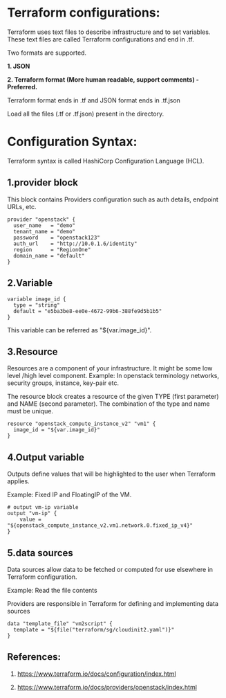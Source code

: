 Terraform configurations:
============================
Terraform uses text files to describe infrastructure and to set variables. These text files are called Terraform configurations and end in .tf.

Two formats are supported.

**1. JSON**

**2. Terraform format (More human readable, support comments) - Preferred.**

Terraform format ends in .tf and JSON format ends in .tf.json

Load all the files (.tf or .tf.json) present in the directory.


Configuration Syntax:
============================

Terraform syntax is called HashiCorp Configuration Language (HCL).

1.provider block
---------------------

This block contains Providers  configuration such as auth details, endpoint URLs, etc. 


```
provider "openstack" {
  user_name   = "demo"
  tenant_name = "demo"
  password    = "openstack123"
  auth_url    = "http://10.0.1.6/identity"
  region      = "RegionOne"
  domain_name = "default"
}

```

2.Variable
---------------------

```
variable image_id {
  type = "string"
  default = "e5ba3be8-ee0e-4672-99b6-388fe9d5b1b5"
}
```

This variable can be referred as "${var.image_id}".



3.Resource
---------------------

Resources are a component of your infrastructure. It might be some low level /high level component. Example: In openstack terminology networks, security groups, instance, key-pair etc.

The resource block creates a resource of the given TYPE (first parameter) and NAME (second parameter). The combination of the type and name must be unique.

```
resource "openstack_compute_instance_v2" "vm1" {
  image_id = "${var.image_id}"
}

```

4.Output variable
---------------------

Outputs define values that will be highlighted to the user when Terraform applies. 

Example: Fixed IP and FloatingIP of the VM.


```
# output vm-ip variable 
output "vm-ip" {
	value = "${openstack_compute_instance_v2.vm1.network.0.fixed_ip_v4}"
}
```

5.data sources
---------------------

Data sources allow data to be fetched or computed for use elsewhere in Terraform configuration.

Example:  Read the file contents 

Providers are responsible in Terraform for defining and implementing data sources

```
data "template_file" "vm2script" {
  template = "${file("terraform/sg/cloudinit2.yaml")}"
}

```


References:
---------------

1. https://www.terraform.io/docs/configuration/index.html

2. https://www.terraform.io/docs/providers/openstack/index.html
